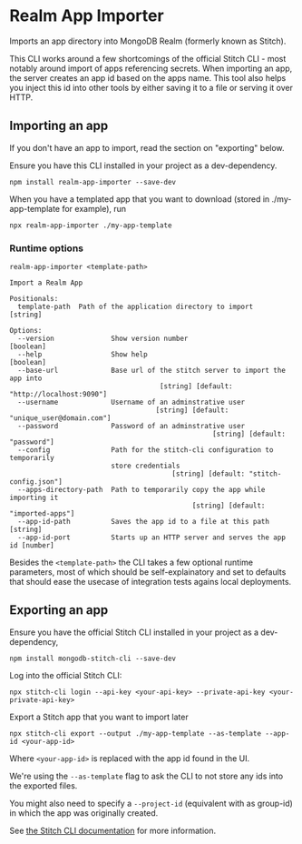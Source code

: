 # Realm App Importer

Imports an app directory into MongoDB Realm (formerly known as Stitch).

This CLI works around a few shortcomings of the official Stitch CLI - most notably around import of apps referencing secrets. When importing an app, the server creates an app id based on the apps name. This tool also helps you inject this id into other tools by either saving it to a file or serving it over HTTP.

## Importing an app

If you don't have an app to import, read the section on "exporting" below.

Ensure you have this CLI installed in your project as a dev-dependency.

    npm install realm-app-importer --save-dev

When you have a templated app that you want to download (stored in ./my-app-template for example), run

    npx realm-app-importer ./my-app-template

### Runtime options

```
realm-app-importer <template-path>

Import a Realm App

Positionals:
  template-path  Path of the application directory to import            [string]

Options:
  --version              Show version number                           [boolean]
  --help                 Show help                                     [boolean]
  --base-url             Base url of the stitch server to import the app into
                                     [string] [default: "http://localhost:9090"]
  --username             Username of an adminstrative user
                                    [string] [default: "unique_user@domain.com"]
  --password             Password of an adminstrative user
                                                  [string] [default: "password"]
  --config               Path for the stitch-cli configuration to temporarily
                         store credentials
                                        [string] [default: "stitch-config.json"]
  --apps-directory-path  Path to temporarily copy the app while importing it
                                             [string] [default: "imported-apps"]
  --app-id-path          Saves the app id to a file at this path        [string]
  --app-id-port          Starts up an HTTP server and serves the app id [number]
```

Besides the `<template-path>` the CLI takes a few optional runtime parameters, most of which should be self-explainatory and set to defaults that should ease the usecase of integration tests agains local deployments.

## Exporting an app

Ensure you have the official Stitch CLI installed in your project as a dev-dependency,

    npm install mongodb-stitch-cli --save-dev

Log into the official Stitch CLI:

    npx stitch-cli login --api-key <your-api-key> --private-api-key <your-private-api-key>

Export a Stitch app that you want to import later

    npx stitch-cli export --output ./my-app-template --as-template --app-id <your-app-id>

Where `<your-app-id>` is replaced with the app id found in the UI.

We're using the `--as-template` flag to ask the CLI to not store any ids into the exported files.

You might also need to specify a `--project-id` (equivalent with as group-id) in which the app was originally created.

See [the Stitch CLI documentation](https://docs.mongodb.com/stitch/deploy/stitch-cli-reference/) for more information.
